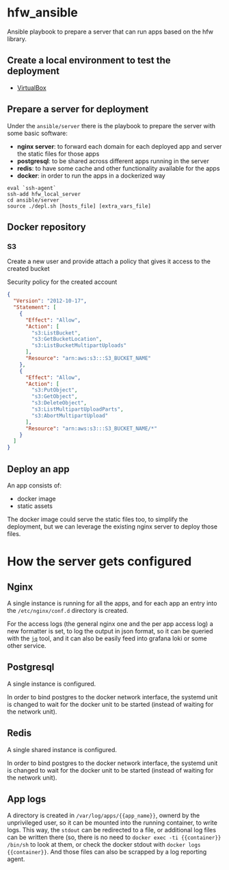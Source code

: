 # hfw_ansible

Ansible playbook to prepare a server that can run apps based on the hfw library.

## Create a local environment to test the deployment

- [VirtualBox](./local/virtual_box/README.md)

## Prepare a server for deployment

Under the `ansible/server` there is the playbook to prepare the server with
some basic software:

- **nginx server**: to forward each domain for each deployed app and server
    the static files for those apps
- **postgresql**: to be shared across different apps running in the
    server
- **redis**: to have some cache and other functionality available for
    the apps
- **docker**: in order to run the apps in a dockerized way

```
eval `ssh-agent`
ssh-add hfw_local_server
cd ansible/server
source ./depl.sh [hosts_file] [extra_vars_file]
```

## Docker repository

### S3

Create a new user and provide attach a policy that gives it
access to the created bucket

Security policy for the created account

```json
{
  "Version": "2012-10-17",
  "Statement": [
    {
      "Effect": "Allow",
      "Action": [
        "s3:ListBucket",
        "s3:GetBucketLocation",
        "s3:ListBucketMultipartUploads"
      ],
      "Resource": "arn:aws:s3:::S3_BUCKET_NAME"
    },
    {
      "Effect": "Allow",
      "Action": [
        "s3:PutObject",
        "s3:GetObject",
        "s3:DeleteObject",
        "s3:ListMultipartUploadParts",
        "s3:AbortMultipartUpload"
      ],
      "Resource": "arn:aws:s3:::S3_BUCKET_NAME/*"
    }
  ]
}
```

## Deploy an app

An app consists of:
- docker image
- static assets

The docker image could serve the static files too, to simplify
the deployment, but we can leverage the existing nginx server
to deploy those files.


# How the server gets configured

## Nginx

A single instance is running for all the apps, and for each app an
entry into the `/etc/nginx/conf.d` directory is created.

For the access logs (the general nginx one and the per app access log)
a new formatter is set, to log the output in json format, so it can
be queried with the [`jq`](https://stedolan.github.io/jq/) tool, and
it can also be easily feed into grafana loki or some other service.

## Postgresql

A single instance is configured.

In order to bind postgres to the docker network interface, the systemd
unit is changed to wait for the docker unit to be started (instead of
waiting for the network unit).

## Redis

A single shared instance is configured.

In order to bind postgres to the docker network interface, the systemd
unit is changed to wait for the docker unit to be started (instead of
waiting for the network unit).

## App logs

A directory is created in `/var/log/apps/{{app_name}}`, ownerd by
the unprivileged user, so it can be mounted into the running container,
to write logs. This way, the `stdout` can be redirected to a file,
or additional log files can be written there (so, there is no
need to `docker exec -ti {{container}} /bin/sh` to look at them,
or check the docker stdout with `docker logs {{container}}`. And
those files can also be scrapped by a log reporting agent.
